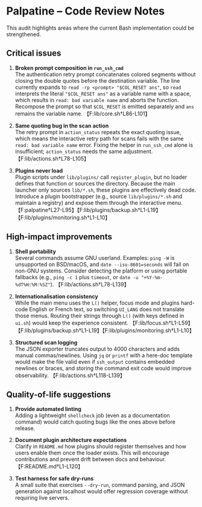 # Palpatine – Code Review Notes

This audit highlights areas where the current Bash implementation could be strengthened.

## Critical issues

1. **Broken prompt composition in `run_ssh_cmd`**  
   The authentication retry prompt concatenates colored segments without closing the double quotes before the destination variable. The line currently expands to `read -rp <prompt> "$COL_RESET ans"`, so `read` interprets the literal `"$COL_RESET ans"` as a variable name with a space, which results in `read: bad variable name` and aborts the function. Recompose the prompt so that `$COL_RESET` is emitted separately and `ans` remains the variable name. 【F:lib/core.sh†L86-L101】

2. **Same quoting bug in the scan action**  
   The retry prompt in `action_status` repeats the exact quoting issue, which means the interactive retry path for scans fails with the same `read: bad variable name` error. Fixing the helper in `run_ssh_cmd` alone is insufficient; `action_status` needs the same adjustment. 【F:lib/actions.sh†L78-L105】

3. **Plugins never load**  
   Plugin scripts under `lib/plugins/` call `register_plugin`, but no loader defines that function or sources the directory. Because the main launcher only sources `lib/*.sh`, these plugins are effectively dead code. Introduce a plugin bootstrapper (e.g., source `lib/plugins/*.sh` and maintain a registry) and expose them through the interactive menu. 【F:palpatine†L27-L95】【F:lib/plugins/backup.sh†L1-L19】【F:lib/plugins/monitoring.sh†L1-L10】

## High-impact improvements

1. **Shell portability**  
   Several commands assume GNU userland. Examples: `ping -W` is unsupported on BSD/macOS, and `date --iso-8601=seconds` will fail on non-GNU systems. Consider detecting the platform or using portable fallbacks (e.g., `ping -c 1` plus `timeout`, or `date -u "+%Y-%m-%dT%H:%M:%SZ"`). 【F:lib/actions.sh†L78-L139】

2. **Internationalisation consistency**  
   While the main menu uses the `L()` helper, focus mode and plugins hard-code English or French text, so switching `UI_LANG` does not translate those menus. Routing their strings through `L()` (with keys defined in `ui.sh`) would keep the experience consistent. 【F:lib/focus.sh†L1-L59】【F:lib/plugins/backup.sh†L1-L19】【F:lib/plugins/monitoring.sh†L1-L10】

3. **Structured scan logging**  
   The JSON exporter truncates output to 4000 characters and adds manual commas/newlines. Using `jq` or `printf` with a here-doc template would make the file valid even if `ssh_output` contains embedded newlines or braces, and storing the command exit code would improve observability. 【F:lib/actions.sh†L118-L139】

## Quality-of-life suggestions

1. **Provide automated linting**  
   Adding a lightweight `shellcheck` job (even as a documentation command) would catch quoting bugs like the ones above before release.

2. **Document plugin architecture expectations**  
   Clarify in `README.md` how plugins should register themselves and how users enable them once the loader exists. This will encourage contributions and prevent drift between docs and behaviour. 【F:README.md†L1-L120】

3. **Test harness for safe dry-runs**  
   A small suite that exercises `--dry-run`, command parsing, and JSON generation against localhost would offer regression coverage without requiring live servers.

